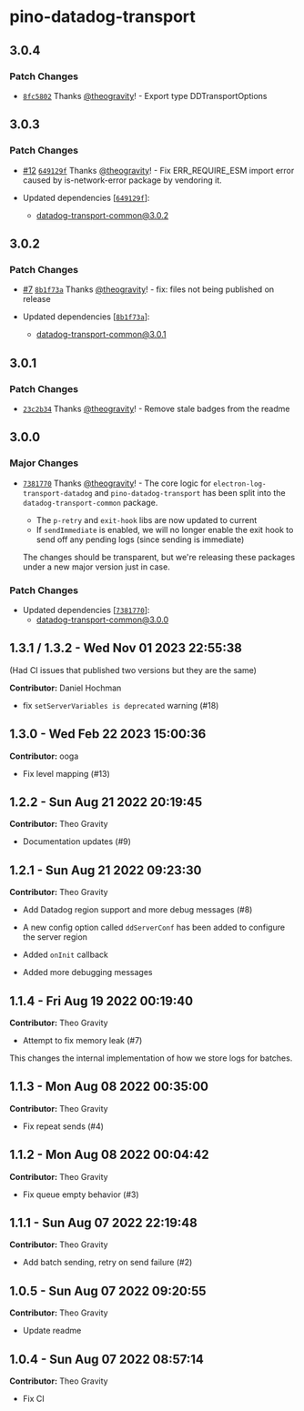 # pino-datadog-transport

## 3.0.4

### Patch Changes

- [`8fc5802`](https://github.com/theogravity/datadog-transports/commit/8fc5802b831e91e547c060e44afb257b61f0396d) Thanks [@theogravity](https://github.com/theogravity)! - Export type DDTransportOptions

## 3.0.3

### Patch Changes

- [#12](https://github.com/theogravity/datadog-transports/pull/12) [`649129f`](https://github.com/theogravity/datadog-transports/commit/649129fae9e2777bae64b4f49a89d862f0b75f8a) Thanks [@theogravity](https://github.com/theogravity)! - Fix ERR_REQUIRE_ESM import error caused by is-network-error package by vendoring it.

- Updated dependencies [[`649129f`](https://github.com/theogravity/datadog-transports/commit/649129fae9e2777bae64b4f49a89d862f0b75f8a)]:
  - datadog-transport-common@3.0.2

## 3.0.2

### Patch Changes

- [#7](https://github.com/theogravity/datadog-transports/pull/7) [`8b1f73a`](https://github.com/theogravity/datadog-transports/commit/8b1f73ab5faec95459ab22a1dcb350997caf7c6c) Thanks [@theogravity](https://github.com/theogravity)! - fix: files not being published on release

- Updated dependencies [[`8b1f73a`](https://github.com/theogravity/datadog-transports/commit/8b1f73ab5faec95459ab22a1dcb350997caf7c6c)]:
  - datadog-transport-common@3.0.1

## 3.0.1

### Patch Changes

- [`23c2b34`](https://github.com/theogravity/datadog-transports/commit/23c2b347b6e76f3696cb8a41efa2554c8a4d4aca) Thanks [@theogravity](https://github.com/theogravity)! - Remove stale badges from the readme

## 3.0.0

### Major Changes

- [`7381770`](https://github.com/theogravity/datadog-transports/commit/738177094e4e776c6ba554f738b6cd5f96e17c04) Thanks [@theogravity](https://github.com/theogravity)! - The core logic for `electron-log-transport-datadog` and `pino-datadog-transport`
  has been split into the `datadog-transport-common` package.

  - The `p-retry` and `exit-hook` libs are now updated to current
  - If `sendImmediate` is enabled, we will no longer enable the exit hook to send
    off any pending logs (since sending is immediate)

  The changes should be transparent, but we're releasing these
  packages under a new major version just in case.

### Patch Changes

- Updated dependencies [[`7381770`](https://github.com/theogravity/datadog-transports/commit/738177094e4e776c6ba554f738b6cd5f96e17c04)]:
  - datadog-transport-common@3.0.0

## 1.3.1 / 1.3.2 - Wed Nov 01 2023 22:55:38

(Had CI issues that published two versions but they are the same)

**Contributor:** Daniel Hochman

- fix `setServerVariables is deprecated` warning (#18)

## 1.3.0 - Wed Feb 22 2023 15:00:36

**Contributor:** ooga

- Fix level mapping (#13)

## 1.2.2 - Sun Aug 21 2022 20:19:45

**Contributor:** Theo Gravity

- Documentation updates (#9)

## 1.2.1 - Sun Aug 21 2022 09:23:30

**Contributor:** Theo Gravity

- Add Datadog region support and more debug messages (#8)

- A new config option called `ddServerConf` has been added to configure the server region
- Added `onInit` callback
- Added more debugging messages

## 1.1.4 - Fri Aug 19 2022 00:19:40

**Contributor:** Theo Gravity

- Attempt to fix memory leak (#7)

This changes the internal implementation of how we store logs for batches.

## 1.1.3 - Mon Aug 08 2022 00:35:00

**Contributor:** Theo Gravity

- Fix repeat sends (#4)

## 1.1.2 - Mon Aug 08 2022 00:04:42

**Contributor:** Theo Gravity

- Fix queue empty behavior (#3)

## 1.1.1 - Sun Aug 07 2022 22:19:48

**Contributor:** Theo Gravity

- Add batch sending, retry on send failure (#2)

## 1.0.5 - Sun Aug 07 2022 09:20:55

**Contributor:** Theo Gravity

- Update readme

## 1.0.4 - Sun Aug 07 2022 08:57:14

**Contributor:** Theo Gravity

- Fix CI
